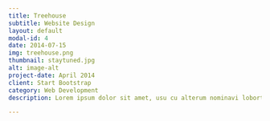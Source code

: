 ```yaml
---
title: Treehouse
subtitle: Website Design
layout: default
modal-id: 4
date: 2014-07-15
img: treehouse.png
thumbnail: staytuned.jpg
alt: image-alt
project-date: April 2014
client: Start Bootstrap
category: Web Development
description: Lorem ipsum dolor sit amet, usu cu alterum nominavi lobortis. At duo novum diceret. Tantas apeirian vix et, usu sanctus postulant inciderint ut, populo diceret necessitatibus in vim. Cu eum dicam feugiat noluisse.

---
```

